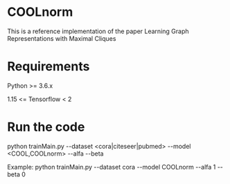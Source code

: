 # COOLnorm
This is a reference implementation of the paper Learning Graph Representations with Maximal Cliques


# Requirements
Python >= 3.6.x

1.15 <= Tensorflow < 2

# Run the code
python trainMain.py --dataset <cora|citeseer|pubmed> --model <COOL,COOLnorm> --alfa <?> --beta <?> 

Example: python trainMain.py --dataset cora --model COOLnorm --alfa 1 --beta 0

